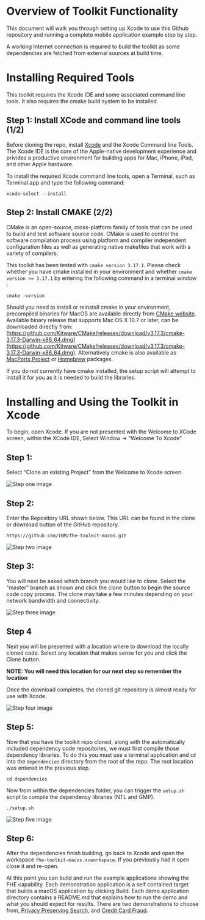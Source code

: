 # Overview of Toolkit Functionality


This document will walk you through setting up Xcode to use this Github repository and running
a complete mobile application example step by step.

A working Internet connection is required to build the toolkit as some dependencies are fetched from external sources at build time.








# Installing Required Tools 

This toolkit requires the Xcode IDE and some associated command line tools. It also requires the cmake build system to be installed. 



## Step 1: Install XCode and command line tools (1/2)


Before cloning the repo, install [Xcode](https://developer.apple.com/xcode/) and the Xcode Command line Tools.  The Xcode IDE is the core of the Apple-native development experience and privides a productive environment for building apps for Mac, iPhone, iPad, and other Apple hardware.

To install the required Xcode command line tools, open a Terminal, such as Terminal.app and type the following command: 

```
xcode-select --install
```




## Step 2: Install CMAKE (2/2)

CMake is an open-source, cross-platform family of tools that can be used to build and test software source code. CMake is used to control the software compilation process using platform and compiler independent configuration files as well as generating native makefiles that work with a variety of compilers.

This toolkit has been tested with `cmake version 3.17.1`. Please check whether you have cmake installed in your environment and whether `cmake version >= 3.17.1` by entering the following command in a terminal window :

```
cmake -version
```

Should you need to install or reinstall cmake in your environment, precompiled binaries for MacOS are available directly from  [CMake website](https://cmake.org/download/). Available binary release that supports Mac OS X 10.7 or later, can be downloaded directly from: [https://github.com/Kitware/CMake/releases/download/v3.17.3/cmake-3.17.3-Darwin-x86_64.dmg](https://github.com/Kitware/CMake/releases/download/v3.17.3/cmake-3.17.3-Darwin-x86_64.dmg).  Alternatively cmake is also available as [MacPorts Project](https://www.macports.org/) or [Homebrew](https://brew.sh/) packages. 

If you do not currently have cmake installed, the setup script will attempt to install it for you as it is needed to build the libraries.




# Installing and Using the Toolkit in Xcode


To begin, open Xcode. If you are not presented with the Welcome to XCode screen, within the XCode IDE, Select Window -> “Welcome To Xcode” 



## Step 1: 
Select “Clone an existing Project” from the Welcome to Xcode screen. 
 
![Step one image](/Documentation/Images/Step%201.png?raw=true "Cloning and existing Project from the Welcome to Xcode screen")



## Step 2: 
Enter the Repository URL shown below. This URL can be found in the clone or download button of the GitHub repository. 

```
https://github.com/IBM/fhe-toolkit-macos.git
```

![Step two image](/Documentation/Images/Step%202.png?raw=true "Enter the repository URL")



## Step 3: 
You will next be asked which branch you would like to clone. Select the "master" branch as shown and click the clone button to begin the source code copy process. The clone may take a few minutes depending on your network bandwidth and connectivity. 

![Step three image](/Documentation/Images/Step%203.png?raw=true "Selecting the master branch")



## Step 4

Next you will be presented with a location where to download the locally cloned code. 
Select any location that makes sense for you and click the Clone button. 

**NOTE: You will need this location for our next step so remember the location**

Once the download completes, the cloned git repository is almost ready for use with Xcode. 

![Step four image](/Documentation/Images/Step%204.png?raw=true "Selecting a download location")


## Step 5: 
Now that you have the toolkit repo cloned, along with the automatically included dependency code repositories, we must first compile those dependency libraries. To do this you must use a terminal application and `cd` into the `dependencies` directory from the root of the repo. The root location was entered in the previous step. 


```
cd dependencies
```

Now from within the dependencies folder, you can trigger the `setup.sh` script to compile the dependency libraries (NTL and GMP). 

``` 
./setup.sh
```     
 

![Step five image](/Documentation/Images/Step%205.png?raw=true "Building Dependencies")


## Step 6:
After the dependencies finish building, go back to Xcode and open the workspace `fhe-toolkit-macos.xcworkspace`.  If you previously had it open close it and re-open.

At this point you can build and run the example applications showing the FHE capability. Each demonstration application is a self contained target that builds a macOS application by clicking Build. 
Each demo application directory contains a README.md that explains how to run the demo and what you should expect for results.  There are two demonstrations to choose from, [Privacy Preserving Search](/Privacy%20Preserving%20Search/README.md), and [Credit Card Fraud](/Credit%20Card%20Fraud/README.md). 
